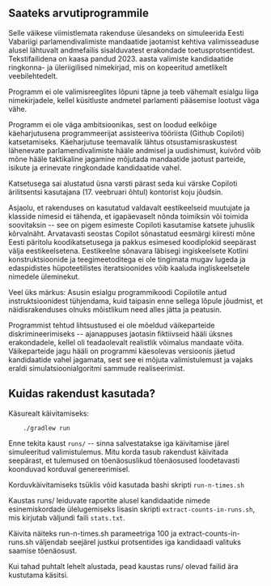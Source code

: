 ## Saateks arvutiprogrammile

Selle väikese viimistlemata rakenduse ülesandeks on simuleerida
Eesti Vabariigi parlamendivalimiste mandaatide jaotamist
kehtiva valimisseaduse alusel lähtuvalt andmefailis
sisalduvatest erakondade toetusprotsentidest. Tekstifailidena
on kaasa pandud 2023. aasta valimiste kandidaatide
ringkonna- ja üleriigilised nimekirjad, mis on kopeeritud
ametlikelt veebilehtedelt.

Programm ei ole valimisreeglites lõpuni täpne ja teeb vähemalt
esialgu liiga nimekirjadele, kellel küsitluste andmetel
parlamenti pääsemise lootust väga vähe.

Programm ei ole väga ambitsioonikas, sest on loodud eelkõige
käeharjutusena programmeerijat assisteeriva tööriista
(Github Copiloti) katsetamiseks. Käeharjutuse teemavalik
lähtus otsustamisraskustest lähenevate parlamendivalimiste
hääle andmisel ja uudishimust, kuivõrd võib mõne hääle
taktikaline jagamine mõjutada mandaatide jaotust parteide,
isikute ja erinevate ringkondade kandidaatide vahel.

Katsetusega sai alustatud üsna varsti pärast seda
kui värske Copiloti ärilitsentsi kasutajana (17. veebruari
õhtul) kontorist koju jõudsin. 

Asjaolu, et rakenduses on kasutatud valdavalt eestikeelseid
muutujate ja klasside nimesid ei tähenda, et igapäevaselt
nõnda toimiksin või toimida soovitaksin --
see on pigem esimeste Copiloti kasutamise katsete juhuslik
kõrvalnäht. Arvatavasti seostas Copilot sõnastatud eesmärgi
kiiresti mõne Eesti päritolu koodikatsetusega ja pakkus
esimesed koodiplokid seepärast välja eestikeelsetena.
Eestikeelne sõnavara läbisegi ingiskeelsete Kotlini
konstruktsioonide ja teegimeetoditega ei ole tingimata
mugav lugeda ja edaspidistes hüpoteetilistes iteratsioonides
võib kaaluda ingliskeelsetele nimedele üleminekut.

Veel üks märkus:
Asusin esialgu programmikoodi Copilotile antud instruktsioonidest
tühjendama, kuid taipasin enne sellega lõpule jõudmist, et
näidisrakenduses olnuks mõistlikum need alles jätta ja peatusin.

Programmist tehtud lihtsustused ei ole mõeldud väikeparteide
diskrimineerimiseks -- ajanappuses jaotasin fiktiivseid hääli
üksnes erakondadele, kellel oli teadaolevalt realistlik
võimalus mandaate võita. Väikeparteide jagu hääli on programmi
käesolevas versioonis jäetud kandidaatide vahel jagamata, sest
see ei mõjuta valimistulemust ja vajaks eraldi
simulatsioonialgoritmi sammude realiseerimist.

## Kuidas rakendust kasutada?
Käsurealt käivitamiseks:
    
        ./gradlew run

Enne tekita kaust `runs/` -- sinna salvestatakse iga käivitamise järel
simuleeritud valimistulemus. Mitu korda tasub rakendust käivitada
seepärast, et tulemused on tõenäosuslikud tõenäosused loodetavasti
koonduvad korduval genereerimisel.

Korduvkäivitamiseks tsüklis võid kasutada bashi skripti `run-n-times.sh`

Kaustas runs/ leiduvate raportite alusel kandidaatide nimede
esinemiskordade ülelugemiseks lisasin skripti `extract-counts-in-runs.sh`,
mis kirjutab väljundi faili `stats.txt`.

Käivita näiteks run-n-times.sh parameetriga 100 ja
extract-counts-in-runs.sh väljendab seejärel justkui
protsentides iga kandidaadi valituks saamise tõenäosust.

Kui tahad puhtalt lehelt alustada, pead kaustas runs/ olevad failid
ära kustutama käsitsi.

